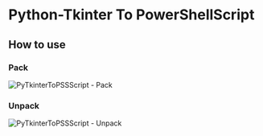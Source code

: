 # Python-Tkinter To PowerShellScript

## How to use

### Pack

![PyTkinterToPSSScript - Pack](docs/PyTkinterToPSScript_Pack.webp)

### Unpack

![PyTkinterToPSSScript - Unpack](docs/PyTkinterToPSScript_Unpack.webp)
